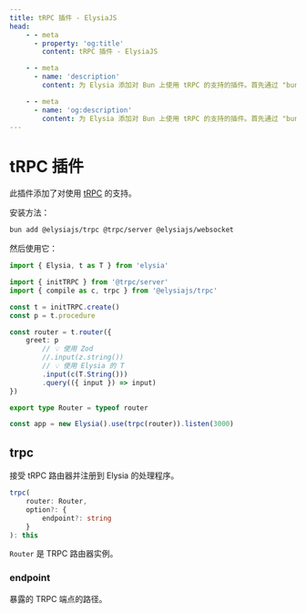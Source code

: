 ```yaml
---
title: tRPC 插件 - ElysiaJS
head:
    - - meta
      - property: 'og:title'
        content: tRPC 插件 - ElysiaJS

    - - meta
      - name: 'description'
        content: 为 Elysia 添加对 Bun 上使用 tRPC 的支持的插件。首先通过 "bun add @elysiajs/trpc" 安装插件。

    - - meta
      - name: 'og:description'
        content: 为 Elysia 添加对 Bun 上使用 tRPC 的支持的插件。首先通过 "bun add @elysiajs/trpc" 安装插件。
---
```


# tRPC 插件

此插件添加了对使用 [tRPC](https://trpc.io/) 的支持。

安装方法：

```bash
bun add @elysiajs/trpc @trpc/server @elysiajs/websocket
```

然后使用它：

```typescript
import { Elysia, t as T } from 'elysia'

import { initTRPC } from '@trpc/server'
import { compile as c, trpc } from '@elysiajs/trpc'

const t = initTRPC.create()
const p = t.procedure

const router = t.router({
	greet: p
		// 💡 使用 Zod
		//.input(z.string())
		// 💡 使用 Elysia 的 T
		.input(c(T.String()))
		.query(({ input }) => input)
})

export type Router = typeof router

const app = new Elysia().use(trpc(router)).listen(3000)
```

## trpc

接受 tRPC 路由器并注册到 Elysia 的处理程序。

```typescript
trpc(
	router: Router,
	option?: {
	    endpoint?: string
	}
): this
```

`Router` 是 TRPC 路由器实例。

### endpoint

暴露的 TRPC 端点的路径。
